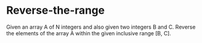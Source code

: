 # Reverse-the-range
Given an array A of N integers and also given two integers B and C. Reverse the elements of the array A within the given inclusive range [B, C].
